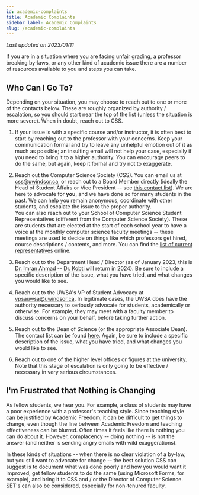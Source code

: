 ```yaml
---
id: academic-complaints
title: Academic Complaints
sidebar_label: Academic Complaints
slug: /academic-complaints
---
```


_Last updated on 2023/01/11_

If you are in a situation where you are facing unfair grading, a professor breaking by-laws, or any other kind of academic issue there are a number of resources available to you and steps you can take.

## Who Can I Go To?

Depending on your situation, you may choose to reach out to one or more of the contacts below. These are roughly organized by authority / escalation, so you should start near the top of the list (unless the situation is more severe). When in doubt, reach out to CSS.

1. If your issue is with a specific course and/or instructor, it is often best to start by reaching out to the professor with your concerns. Keep your communication formal and try to leave any unhelpful emotion out of it as much as possible; an insulting email will not help your case, especially if you need to bring it to a higher authority. You can encourage peers to do the same, but again, keep it formal and try not to exaggerate.

2. Reach out the Computer Science Society (CSS). You can email us at css@uwindsor.ca, or reach out to a Board Member directly (ideally the Head of Student Affairs or Vice President -- see [this contact list](/css/board)). We are here to advocate for **you**, and we have done so for many students in the past. We can help you remain anonymous, coordinate with other students, and escalate the issue to the proper authority.  
   You can also reach out to your School of Computer Science Student Representatives (different from the Computer Science Society). These are students that are elected at the start of each school year to have a voice at the monthly computer science faculty meetings -- these meetings are used to decide on things like which professors get hired, course descriptions / contents, and more. You can find the [list of current representatives](https://www.uwindsor.ca/science/computerscience/52676/student-representatives) online.

3. Reach out to the Department Head / Director (as of January 2023, this is [Dr. Imran Ahmad](mailto:imran@uwindsor.ca) -- [Dr. Kobti](mailto:kobti@uwindsor.ca) will return in 2024). Be sure to include a specific description of the issue, what you have tried, and what changes you would like to see.

4. Reach out to the UWSA's VP of Student Advocacy at vpsauwsa@uwindsor.ca. In legitimate cases, the UWSA does have the authority necessary to seriously advocate for students, academically or otherwise. For example, they may meet with a faculty member to discuss concerns on your behalf, before taking further action.

5. Reach out to the Dean of Science (or the appropriate Associate Dean). The contact list can be found [here](https://www.uwindsor.ca/science/305/deans-office). Again, be sure to include a specific description of the issue, what you have tried, and what changes you would like to see.

6. Reach out to one of the higher level offices or figures at the university. Note that this stage of escalation is only going to be effective / necessary in very serious circumstances.

## I'm Frustrated that Nothing is Changing

As fellow students, we hear you. For example, a class of students may have a poor experience with a professor's teaching style. Since teaching style can be justified by Academic Freedom, it can be difficult to get things to change, even though the line between Academic Freedom and teaching effectiveness can be blurred. Often times it feels like there is nothing you can do about it. However, complacency -- doing nothing -- is not the answer (and neither is sending angry emails with wild exaggerations).

In these kinds of situations -- when there is no clear violation of a by-law, but you still want to advocate for change -- the best solution CSS can suggest is to document what was done poorly and how you would want it improved, get fellow students to do the same (using Microsoft Forms, for example), and bring it to CSS and / or the Director of Computer Science. SET's can also be considered, especially for non-tenured faculty.
